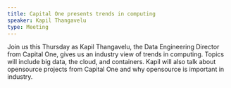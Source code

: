 ```yaml
---
title: Capital One presents trends in computing
speaker: Kapil Thangavelu
type: Meeting
---
```

Join us this Thursday as Kapil Thangavelu, the Data Engineering Director from Capital One, gives us an industry view of trends in computing. Topics will include big data, the cloud, and containers. Kapil will also talk about opensource projects from Capital One and why opensource is important in industry.
